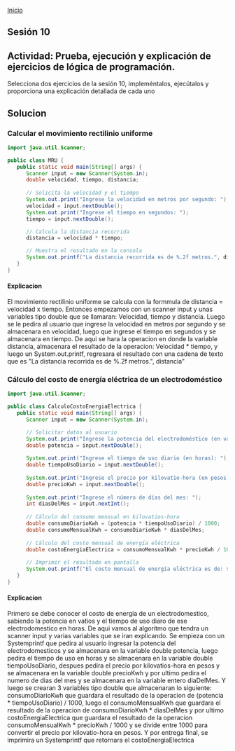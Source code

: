 <!-- No borrar o modificar -->
[Inicio](./index.md)

## Sesión 10 

## Actividad: Prueba, ejecución y explicación de ejercicios de lógica de programación.

Selecciona dos ejercicios de la sesión 10, impleméntalos, ejecútalos y proporciona una explicación detallada de cada uno

## Solucion

### Calcular el movimiento rectilinio uniforme
```java
import java.util.Scanner;

public class MRU {
   public static void main(String[] args) {
      Scanner input = new Scanner(System.in);
      double velocidad, tiempo, distancia;
      
      // Solicita la velocidad y el tiempo
      System.out.print("Ingrese la velocidad en metros por segundo: ");
      velocidad = input.nextDouble();
      System.out.print("Ingrese el tiempo en segundos: ");
      tiempo = input.nextDouble();

      // Calcula la distancia recorrida
      distancia = velocidad * tiempo;

      // Muestra el resultado en la consola
      System.out.printf("La distancia recorrida es de %.2f metros.", distancia);
   }
}
```

#### Explicacion
El movimiento rectilinio uniforme se calcula con la formmula de
distancia = velocidad x tiempo. Entonces empezamos con un scanner input y unas variables tipo double que se llamaran: Velocidad, tiempo y distancia. Luego se le pedira al usuario que ingrese la velocidad en metros por segundo y se almacenara en velocidad, luego que ingrese el tiempo en segundos y se almacenara en tiempo. De aqui se hara la operacion en donde la variable distancia, almacenara el resultado de la operacion: Velocidad * tiempo, y luego un System.out.printf, regresara el resultado con una cadena de texto que es "La distancia recorrida es de %.2f metros.", distancia"


###  Cálculo del costo de energía eléctrica de un electrodoméstico

```java
import java.util.Scanner;

public class CalculoCostoEnergiaElectrica {
   public static void main(String[] args) {
      Scanner input = new Scanner(System.in);

      // Solicitar datos al usuario
      System.out.print("Ingrese la potencia del electrodoméstico (en vatios): ");
      double potencia = input.nextDouble();
      
      System.out.print("Ingrese el tiempo de uso diario (en horas): ");
      double tiempoUsoDiario = input.nextDouble();
      
      System.out.print("Ingrese el precio por kilovatio-hora (en pesos): ");
      double precioKwh = input.nextDouble();
      
      System.out.print("Ingrese el número de días del mes: ");
      int diasDelMes = input.nextInt();
      
      // Cálculo del consumo mensual en kilovatios-hora
      double consumoDiarioKwh = (potencia * tiempoUsoDiario) / 1000;
      double consumoMensualKwh = consumoDiarioKwh * diasDelMes;
      
      // Cálculo del costo mensual de energía eléctrica
      double costoEnergiaElectrica = consumoMensualKwh * precioKwh / 1000; // se divide entre 1000 para convertir el precio por kilovatio-hora en pesos
      
      // Imprimir el resultado en pantalla
      System.out.printf("El costo mensual de energía eléctrica es de: $%,.2f pesos", costoEnergiaElectrica);
   }
}
```

#### Explicacion
Primero se debe conocer el costo de energia de un electrodomestico, sabiendo la potencia en vatios y el tiempo de uso diaro de ese electrodomestico en horas. De aqui vamos al algoritmo que tendra un scanner input y varias variables que se iran explicando. Se empieza con un Systemprintf que pedira al usuario ingresar la potencia del electrodomesticos y se almacenara en la variable double potencia, luego pedira el tiempo de uso en horas y se almacenara en la variable double tiempoUsoDiario, despues pedira el precio por kilovatios-hora en pesos y se almacenara en la variable double precioKwh y por ultimo pedira el numero de dias del mes y se almacenara en la variable entero diaDelMes. Y luego se crearan 3 variables tipo double que almacenaran lo siguiente: consumoDiarioKwh que guardara el resultado de la operacion de (potencia * tiempoUsoDiario) / 1000, luego el consumoMensualKwh que guardara el resultado de la operacion de consumoDiarioKwh * diasDelMes y por ultimo costoEnergiaElectrica que guardara el resultado de la operacion consumoMensualKwh * precioKwh / 1000 y se divide entre 1000 para convertir el precio por kilovatio-hora en pesos. Y por entrega final, se imprimira un Systemprintf que retornara el costoEnergiaElectrica 





